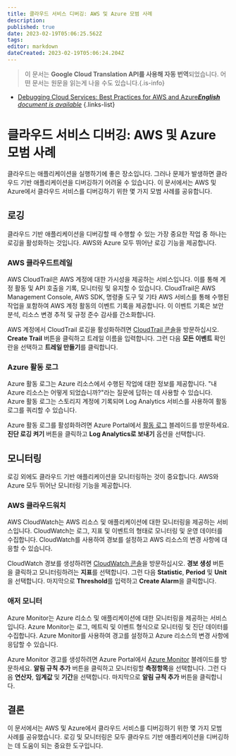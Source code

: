 ```yaml
---
title: 클라우드 서비스 디버깅: AWS 및 Azure 모범 사례
description: 
published: true
date: 2023-02-19T05:06:25.562Z
tags: 
editor: markdown
dateCreated: 2023-02-19T05:06:24.204Z
---
```


> 이 문서는 **Google Cloud Translation API를 사용해 자동 번역**되었습니다.
어떤 문서는 원문을 읽는게 나을 수도 있습니다.{.is-info}



- [Debugging Cloud Services: Best Practices for AWS and Azure***English** document is available*](/en/Knowledge-base/Cloud/debugging-cloud-services-best-practices-for-aws-and-azure)
{.links-list}


# 클라우드 서비스 디버깅: AWS 및 Azure 모범 사례

클라우드는 애플리케이션을 실행하기에 좋은 장소입니다. 그러나 문제가 발생하면 클라우드 기반 애플리케이션을 디버깅하기 어려울 수 있습니다. 이 문서에서는 AWS 및 Azure에서 클라우드 서비스를 디버깅하기 위한 몇 가지 모범 사례를 공유합니다.

## 로깅

클라우드 기반 애플리케이션을 디버깅할 때 수행할 수 있는 가장 중요한 작업 중 하나는 로깅을 활성화하는 것입니다. AWS와 Azure 모두 뛰어난 로깅 기능을 제공합니다.

### AWS 클라우드트레일

AWS CloudTrail은 AWS 계정에 대한 가시성을 제공하는 서비스입니다. 이를 통해 계정 활동 및 API 호출을 기록, 모니터링 및 유지할 수 있습니다. CloudTrail은 AWS Management Console, AWS SDK, 명령줄 도구 및 기타 AWS 서비스를 통해 수행된 작업을 포함하여 AWS 계정 활동의 이벤트 기록을 제공합니다. 이 이벤트 기록은 보안 분석, 리소스 변경 추적 및 규정 준수 감사를 간소화합니다.

AWS 계정에서 CloudTrail 로깅을 활성화하려면 [CloudTrail 콘솔](https://console.aws.amazon.com/cloudtrail/home)을 방문하십시오. **Create Trail** 버튼을 클릭하고 트레일 이름을 입력합니다. 그런 다음 **모든 이벤트** 확인란을 선택하고 **트레일 만들기**를 클릭합니다.

### Azure 활동 로그

Azure 활동 로그는 Azure 리소스에서 수행된 작업에 대한 정보를 제공합니다. "내 Azure 리소스는 어떻게 되었습니까?"라는 질문에 답하는 데 사용할 수 있습니다. Azure 활동 로그는 스토리지 계정에 기록되며 Log Analytics 서비스를 사용하여 활동 로그를 쿼리할 수 있습니다.

Azure 활동 로그를 활성화하려면 Azure Portal에서 [활동 로그](https://docs.microsoft.com/en-us/azure/monitoring-and-diagnostics/monitoring-overview-activity-logs) 블레이드를 방문하세요. **진단 로깅 켜기** 버튼을 클릭하고 **Log Analytics로 보내기** 옵션을 선택합니다.

## 모니터링

로깅 외에도 클라우드 기반 애플리케이션을 모니터링하는 것이 중요합니다. AWS와 Azure 모두 뛰어난 모니터링 기능을 제공합니다.

### AWS 클라우드워치

AWS CloudWatch는 AWS 리소스 및 애플리케이션에 대한 모니터링을 제공하는 서비스입니다. CloudWatch는 로그, 지표 및 이벤트의 형태로 모니터링 및 운영 데이터를 수집합니다. CloudWatch를 사용하여 경보를 설정하고 AWS 리소스의 변경 사항에 대응할 수 있습니다.

CloudWatch 경보를 생성하려면 [CloudWatch 콘솔](https://console.aws.amazon.com/cloudwatch/home)을 방문하십시오. **경보 생성** 버튼을 클릭하고 모니터링하려는 **지표**를 선택합니다. 그런 다음 **Statistic**, **Period** 및 **Unit**을 선택합니다. 마지막으로 **Threshold**를 입력하고 **Create Alarm**을 클릭합니다.

### 애저 모니터

Azure Monitor는 Azure 리소스 및 애플리케이션에 대한 모니터링을 제공하는 서비스입니다. Azure Monitor는 로그, 메트릭 및 이벤트 형식으로 모니터링 및 진단 데이터를 수집합니다. Azure Monitor를 사용하여 경고를 설정하고 Azure 리소스의 변경 사항에 응답할 수 있습니다.

Azure Monitor 경고를 생성하려면 Azure Portal에서 [Azure Monitor](https://docs.microsoft.com/en-us/azure/monitoring-and-diagnostics/monitoring-overview) 블레이드를 방문하세요. **알림 규칙 추가** 버튼을 클릭하고 모니터링할 **측정항목**을 선택합니다. 그런 다음 **연산자**, **임계값** 및 **기간**을 선택합니다. 마지막으로 **알림 규칙 추가** 버튼을 클릭합니다.

## 결론

이 문서에서는 AWS 및 Azure에서 클라우드 서비스를 디버깅하기 위한 몇 가지 모범 사례를 공유했습니다. 로깅 및 모니터링은 모두 클라우드 기반 애플리케이션을 디버깅하는 데 도움이 되는 중요한 도구입니다.